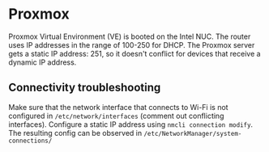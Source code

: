 # Proxmox

Proxmox Virtual Environment (VE) is booted on the Intel NUC. The router uses IP addresses in the range of 100-250 for DHCP. The Proxmox server gets a static IP address: 251, so it doesn't conflict for devices that receive a dynamic IP address.

## Connectivity troubleshooting

Make sure that the network interface that connects to Wi-Fi is not configured in `/etc/network/interfaces` (comment out conflicting interfaces). Configure a static IP address using `nmcli connection modify`. The resulting config can be observed in `/etc/NetworkManager/system-connections/`
